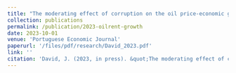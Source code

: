 ```yaml
---
title: "The moderating effect of corruption on the oil price-economic growth nexus: Insight from a panel of oil-rich economies"
collection: publications
permalink: /publication/2023-oilrent-growth
date: 2023-10-01
venue: 'Portuguese Economic Journal'
paperurl: '/files/pdf/research/David_2023.pdf'
link: ''
citation: 'David, J. (2023, in press). &quot;The moderating effect of corruption on the oil price-economic growth nexus: Insight from a panel of oil-rich economies&quot; <i>Portuguese Economic Journal</i>. doi:'
---
```


